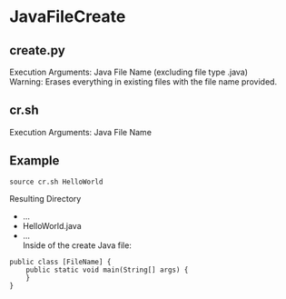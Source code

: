 # JavaFileCreate
## create.py
Execution Arguments: Java File Name (excluding file type .java)\
Warning: Erases everything in existing files with the file name provided.
## cr.sh
Execution Arguments: Java File Name

## Example
```
source cr.sh HelloWorld
```
Resulting Directory
- ...
- HelloWorld.java
- ...\
Inside of the create Java file:
```
public class [FileName] {
	public static void main(String[] args) {
	}
}
```
